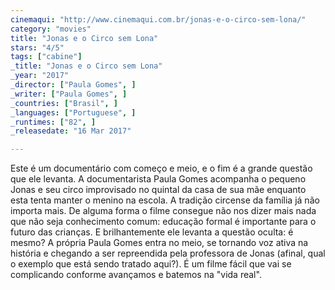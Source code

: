 ```yaml
---
cinemaqui: "http://www.cinemaqui.com.br/jonas-e-o-circo-sem-lona/"
category: "movies"
title: "Jonas e o Circo sem Lona"
stars: "4/5"
tags: ["cabine"]
_title: "Jonas e o Circo sem Lona"
_year: "2017"
_director: ["Paula Gomes", ]
_writer: ["Paula Gomes", ]
_countries: ["Brasil", ]
_languages: ["Portuguese", ]
_runtimes: ["82", ]
_releasedate: "16 Mar 2017"

---
```

Este é um documentário com começo e meio, e o fim é a grande questão que ele levanta. A documentarista Paula Gomes acompanha o pequeno Jonas e seu circo improvisado no quintal da casa de sua mãe enquanto esta tenta manter o menino na escola. A tradição circense da família já não importa mais. De alguma forma o filme consegue não nos dizer mais nada que não seja conhecimento comum: educação formal é importante para o futuro das crianças. E brilhantemente ele levanta a questão oculta: é mesmo? A própria Paula Gomes entra no meio, se tornando voz ativa na história e chegando a ser repreendida pela professora de Jonas (afinal, qual o exemplo que está sendo tratado aqui?). É um filme fácil que vai se complicando conforme avançamos e batemos na "vida real".
